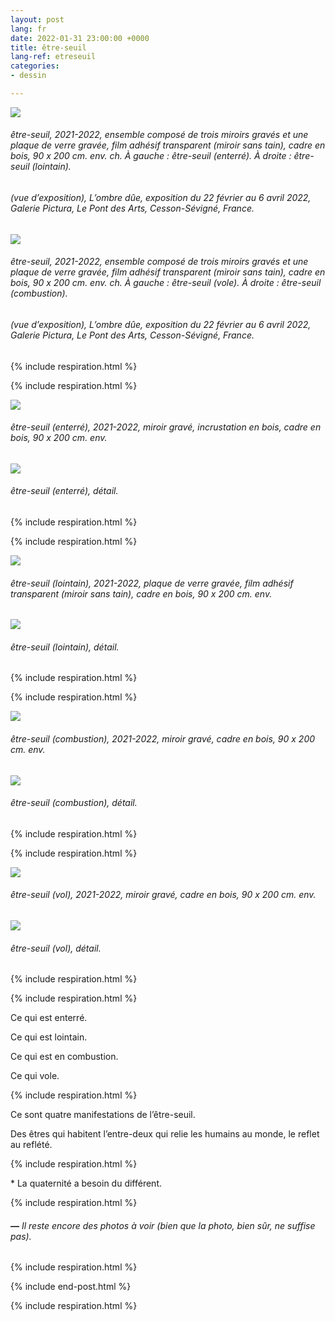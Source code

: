 ```yaml
---
layout: post
lang: fr
date: 2022-01-31 23:00:00 +0000
title: être-seuil
lang-ref: etreseuil
categories:
- dessin

---
```

![](/mepierdoparaver/imgs/etre-seuil-2021-2022-1-up.jpg)

###### _être-seuil_, 2021-2022, ensemble composé de trois miroirs gravés et une plaque de verre gravée, film adhésif transparent (miroir sans tain), cadre en bois, 90 x 200 cm. env. ch. À gauche : _être-seuil (enterré)_. À droite : _être-seuil (lointain)_.

###### (vue d’exposition), _L’ombre dûe_, exposition du 22 février au 6 avril 2022, Galerie Pictura, Le Pont des Arts, Cesson-Sévigné, France.

![](/mepierdoparaver/imgs/etre-seuil-2021-2022-2-up.jpg)

###### _être-seuil_, 2021-2022, ensemble composé de trois miroirs gravés et une plaque de verre gravée, film adhésif transparent (miroir sans tain), cadre en bois, 90 x 200 cm. env. ch. À gauche : _être-seuil (vole)_. À droite : _être-seuil (combustion)_.

###### (vue d’exposition), _L’ombre dûe_, exposition du 22 février au 6 avril 2022, Galerie Pictura, Le Pont des Arts, Cesson-Sévigné, France.

{% include respiration.html %}

{% include respiration.html %}

![](/mepierdoparaver/imgs/etre-seuil-enterre-2021-2022-1_-up.jpg)

###### _être-seuil (enterré)_, 2021-2022, miroir gravé, incrustation en bois, cadre en bois, 90 x 200 cm. env.

![](/mepierdoparaver/imgs/etre-seuil-enterre-2021-2022-6_-up.jpg)

###### _être-seuil (enterré)_, détail. 

{% include respiration.html %}

{% include respiration.html %}

![](/mepierdoparaver/imgs/etre-seuil-lointain-2021-2022-9_-up.jpg)

###### _être-seuil (lointain)_, 2021-2022, plaque de verre gravée, film adhésif transparent (miroir sans tain), cadre en bois, 90 x 200 cm. env.

![](/mepierdoparaver/imgs/etre-seuil-lointain-2021-2022-5-up.jpg)

###### _être-seuil (lointain)_, détail.

{% include respiration.html %}

{% include respiration.html %}

![](/mepierdoparaver/imgs/etre-seuil-combustion-2021-2022-2-up.jpg)

###### _être-seuil (combustion)_, 2021-2022, miroir gravé, cadre en bois, 90 x 200 cm. env.

![](/mepierdoparaver/imgs/etre-seuil-combustion-2021-2022-4-up.jpg)

###### _être-seuil (combustion)_, détail.

{% include respiration.html %}

{% include respiration.html %}

![](/mepierdoparaver/imgs/etre-seuil-vol-2021-2022-1-up.jpg)

###### _être-seuil (vol)_, 2021-2022, miroir gravé, cadre en bois, 90 x 200 cm. env.

![](/mepierdoparaver/imgs/etre-seuil-vol-2021-2022-4-up.jpg)

###### _être-seuil (vol)_, détail.

{% include respiration.html %}

{% include respiration.html %}

Ce qui est enterré.

Ce qui est lointain.

Ce qui est en combustion.

Ce qui vole.

{% include respiration.html %}

Ce sont quatre manifestations de l’être-seuil.

Des êtres qui habitent l’entre-deux qui relie les humains au monde, le reflet au reflété.

{% include respiration.html %}

\* La quaternité a besoin du différent.

{% include respiration.html %}

###### **_—_** _Il reste encore des photos à voir (bien que la photo, bien sûr, ne suffise pas)._

{% include respiration.html %}

{% include end-post.html %}

{% include respiration.html %}